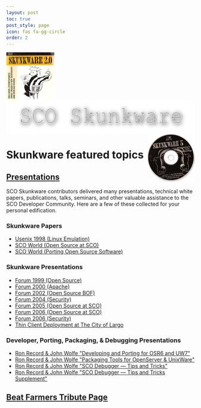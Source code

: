 ```yaml
---
layout: post
toc: true
post_style: page
icon: fas fa-gg-circle
order: 2
---
```


<div align="center">
  <a href="/skunkware/pics/jpg/skunkware_2.0.jpg">
  <img
    align="left"
    src="/skunkware/pics/jpg/skunkware_2.0_small.jpg"
    style="width:128;height:128"
    alt="Skunkware"/></a>
  <img
    align="center"
		src="/skunkware/images/skunkware.png"
    643 x 116
    style="width:643;height:116"
    alt="Skunkware"/>
  <a href="/skunkware/pics/jpg/skunkware_5.jpg">
  <img
    align="right"
	  src="/skunkware/pics/jpg/skunkware_5_small.jpg"
    style="width:128;height:128"
    alt="Skunkware"/></a>
</div>

# Skunkware featured topics

## [Presentations](/skunkware/talks/presentations.html)

SCO Skunkware contributors delivered many presentations,
technical white papers, publications, talks, seminars, and
other valuable assistance to the SCO Developer Community.
Here are a few of these collected for your personal edification.

### Skunkware Papers

- [Usenix 1998 (Linux Emulation)](/skunkware/emulators/lxrun/html/index.html)
- [SCO World (Open Source at SCO)](/skunkware/sgmldocs/html/scoworld.html)
- [SCO World (Porting Open Source Software)](/skunkware/porting/scoworld-two/t1.html)

### Skunkware Presentations

- [Forum 1999 (Open Source)](/skunkware/intro99/index.html)
- [Forum 2000 (Apache)](/skunkware/apache/slides/index.html)
- [Forum 2002 (Open Source BOF)](/skunkware/talks/forum2002/html)
- [Forum 2004 (Security) ](/skunkware/talks/forum2004/security/html/index.html)
- [Forum 2005 (Open Source at SCO)](/skunkware/talks/forum2005/html/index.html)
- [Forum 2006 (Open Source at SCO)](/skunkware/talks/forum2006/html/index.html)
- [Forum 2006 (Security)](/skunkware/talks/forum2006/security/html/index.html)
- [Thin Client Deployment at The City of Largo](/skunkware/largo/)

### Developer, Porting, Packaging, &amp; Debugging Presentations

- [Ron Record &amp; John Wolfe "Developing and Porting for OSR6 and UW7"](/skunkware/talks/forum2008/Record_Wolfe_Developing_and_Porting.pdf)
- [Ron Record &amp; John Wolfe "Packaging Tools for OpenServer &amp; UnixWare"](/skunkware/talks/forum2008/Record_Wolfe_Packaging_Tools_OSR6_UW714.pdf)
- [Ron Record &amp; John Wolfe "SCO Debugger &mdash; Tips and Tricks"](/skunkware/talks/forum2008/Record_Wolfe_SCO_Debugger_tips_and_tricks.pdf)
- [Ron Record &amp; John Wolfe "SCO Debugger &mdash; Tips and Tricks Supplement"](/skunkware/talks/forum2008/Debug_for_GDB_Users.html)

## [Beat Farmers Tribute Page](/skunkware/95/farmhand.html)
